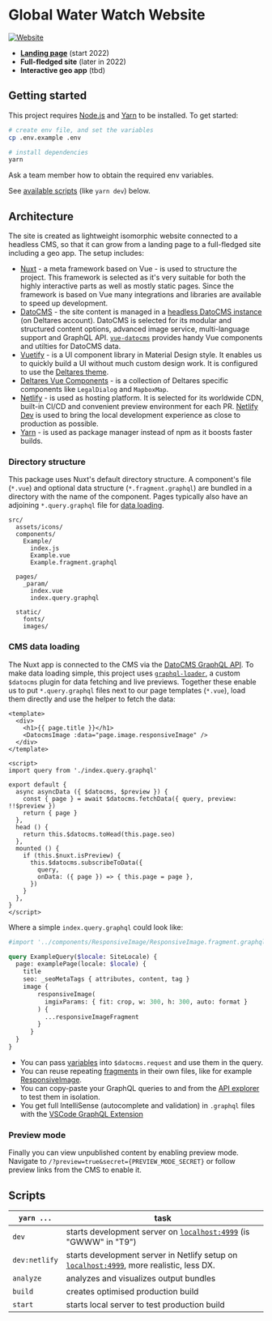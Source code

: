# Global Water Watch Website

[![Website](https://img.shields.io/website?url=http%3A%2F%2Fwww.globalwaterwatch.io%2F)](https://www.globalwaterwatch.io/)

- [**Landing page**](https://www.globalwaterwatch.io/) (start 2022)
- **Full-fledged site** (later in 2022)
- **Interactive geo app** (tbd)


## Getting started

This project requires [Node.js](https://nodejs.org/) and [Yarn](https://yarnpkg.com/) to be installed. To get started:

```bash
# create env file, and set the variables
cp .env.example .env

# install dependencies
yarn
```

Ask a team member how to obtain the required env variables.

See [available scripts](#scripts) (like `yarn dev`) below.


## Architecture

The site is created as lightweight isomorphic website connected to a headless CMS, so that it can grow from a landing page to a full-fledged site including a geo app. The setup includes:

- [Nuxt](https://nuxtjs.org) - a meta framework based on Vue - is used to structure the project. This framework is selected as it's very suitable for both the highly interactive parts as well as mostly static pages. Since the framework is based on Vue many integrations and libraries are available to speed up development.
- [DatoCMS](https://www.datocms.com/) - the site content is managed in a [headless DatoCMS instance](https://global-water-watch-website.admin.datocms.com/) (on Deltares account). DatoCMS is selected for its modular and structured content options, advanced image service, multi-language support and GraphQL API. [`vue-datocms`](https://github.com/datocms/vue-datocms) provides handy Vue components and utilties for DatoCMS data.
- [Vuetify](https://vuetifyjs.com/en/) - is a UI component library in Material Design style. It enables us to quickly build a UI without much custom design work. It is configured to use the [Deltares theme](https://github.com/openearth/delta-vue-components/tree/master/packages/vuetify-theme).
- [Deltares Vue Components](https://github.com/openearth/delta-vue-components/tree/master/packages/vue-components) - is a collection of Deltares specific components like `LegalDialog` and `MapboxMap`.
- [Netlify](https://www.netlify.com/) - is used as hosting platform. It is selected for its worldwide CDN, built-in CI/CD and convenient preview environment for each PR. [Netlify Dev](https://www.netlify.com/products/dev/) is used to bring the local development experience as close to production as possible.
- [Yarn](yarnpkg.com/) - is used as package manager instead of npm as it boosts faster builds.


### Directory structure

This package uses Nuxt's default directory structure. A component's file (`*.vue`) and optional data structure (`*.fragment.graphql`) are bundled in a directory with the name of the component. Pages typically also have an adjoining `*.query.graphql` file for [data loading](#cms-data-loading).

```
src/
  assets/icons/
  components/
    Example/
      index.js
      Example.vue
      Example.fragment.graphql

  pages/
    _param/
      index.vue
      index.query.graphql

  static/
    fonts/
    images/
```

### CMS data loading

The Nuxt app is connected to the CMS via the [DatoCMS GraphQL API](https://www.datocms.com/docs/content-delivery-api). To make data loading simple, this project uses [`graphql-loader`](https://www.npmjs.com/package/webpack-graphql-loader), a custom `$datocms` plugin for data fetching and live previews. Together these enable us to put `*.query.graphql` files next to our page templates (`*.vue`), load them directly and use the helper to fetch the data:

```vue
<template>
  <div>
    <h1>{{ page.title }}</h1>
    <DatocmsImage :data="page.image.responsiveImage" />
  </div>
</template>

<script>
import query from './index.query.graphql'

export default {
  async asyncData ({ $datocms, $preview }) {
    const { page } = await $datocms.fetchData({ query, preview: !!$preview })
    return { page }
  },
  head () {
    return this.$datocms.toHead(this.page.seo)
  },
  mounted () {
    if (this.$nuxt.isPreview) {
      this.$datocms.subscribeToData({
        query,
        onData: ({ page }) => { this.page = page },
      })
    }
  },
}
</script>
```

Where a simple `index.query.graphql` could look like:

```graphql
#import '../components/ResponsiveImage/ResponsiveImage.fragment.graphql'

query ExampleQuery($locale: SiteLocale) {
  page: examplePage(locale: $locale) {
    title
    seo: _seoMetaTags { attributes, content, tag }
    image {
        responsiveImage(
          imgixParams: { fit: crop, w: 300, h: 300, auto: format }
        ) {
          ...responsiveImageFragment
        }
      }
  }
}
```

- You can pass [variables](https://graphql.org/learn/queries/#variables) into `$datocms.request` and use them in the query.
- You can reuse repeating [fragments](https://graphql.org/learn/queries/#fragments) in their own files, like for example [ResponsiveImage](components/ResponsiveImage.fragment.graphql).
- You can copy-paste your GraphQL queries to and from the [API explorer](https://global-water-watch-website.admin.datocms.com/cda-explorer) to test them in isolation.
- You get full IntelliSense (autocomplete and validation) in `.graphql` files with the [VSCode GraphQL Extension](https://marketplace.visualstudio.com/items?itemName=GraphQL.vscode-graphql)

### Preview mode

Finally you can view unpublished content by enabling preview mode. Navigate to `/?preview=true&secret={PREVIEW_MODE_SECRET}` or follow preview links from the CMS to enable it.


## Scripts

`yarn ...` | task
--- | ---
`dev` | starts development server on [`localhost:4999`](http://localhost:4999) (is "GWWW" in "T9")
`dev:netlify` | starts development server in Netlify setup on [`localhost:4999`](http://localhost:4999), more realistic, less DX.
`analyze` | analyzes and visualizes output bundles
`build` | creates optimised production build
`start` | starts local server to test production build
